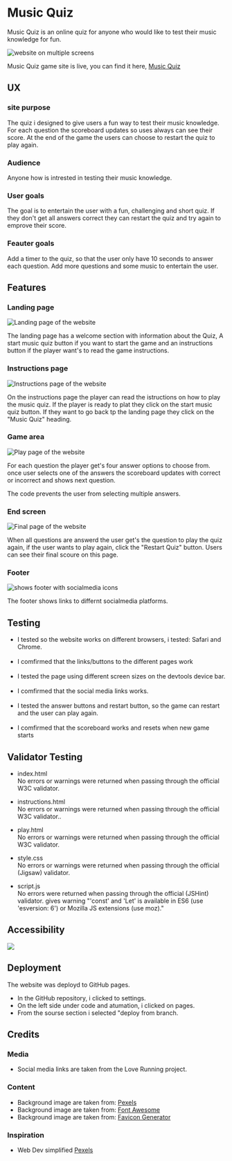 # Music Quiz
Music Quiz is an online quiz for anyone who would like to test their music knowledge for fun.

<img src="docs/screens.jpeg..png" alt="website on multiple screens">

Music Quiz game site is live, you can find it here, <a href="https://axtegenarnoldt.github.io/music-quiz/">Music Quiz</a>

## UX

### site purpose
The quiz i designed to give users a fun way to test their music knowledge. For each question the scoreboard updates so uses always can see their score. At the end of the game the users can choose to restart the quiz to play again.

### Audience
Anyone how is intrested in testing their music knowledge.

### User goals
The goal is to entertain the user with a fun, challenging and short quiz. If they don't get all answers correct they can restart the quiz and try again to emprove their score.

### Feauter goals
Add a timer to the quiz, so that the user only have 10 seconds to answer each question. Add more questions and some music to entertain the user.

## Features

### Landing page
<img src="docs/landing-page.jpeg..png" alt="Landing page of the website">

The landing page has a welcome section with information about the Quiz, A start music quiz button if you want to start the game and an instructions button if the player want's to read the game instructions.

### Instructions page
<img src="docs/instruction.jpeg..png" alt="Instructions page of the website">

On the instructions page the player can read the istructions on how to play the music quiz. If the player is ready to plat they click on the start music quiz button. If they want to go back tp the landing page they click on the "Music Quiz" heading.

### Game area

<img src="docs/quiz.jpeg" alt="Play page of the website">

For each question the player get's four answer options to choose from. once user selects one of the answers the scoreboard updates with correct or incorrect and shows next question.

The code prevents the user from selecting multiple answers.

### End screen

<img src="docs/final.jpeg" alt="Final page of the website">

When all questions are answerd the user get's the question to play the quiz again, if the user wants to play again, click the "Restart Quiz" button. Users can see their final scoure on this page.

### Footer

<img src="docs/footer.jpeg" alt="shows footer with socialmedia icons">

The footer shows links to differnt socialmedia platforms.

## Testing

<ul>
<li> I tested so the website works on different browsers, i tested: Safari and Chrome.</li>
<br>
<li>I comfirmed that the links/buttons to the different pages work</li>
<br>
<li>I tested the page using different screen sizes on the devtools device bar.</li>
<br>
<li> I comfirmed that the social media links works.
</li>
<br>
<li>I tested the answer buttons and restart button, so the game can restart and the user can play again.</li>
<br>
<li>I comfirmed that the scoreboard works and resets when new game starts</li>
</ul>

## Validator Testing
<ul>
<li>index.html</li>
No errors or warnings were returned when passing through the official W3C validator.
</ul>
<ul>
<li>instructions.html</li>
No errors or warnings were returned when passing through the official W3C validator..
</ul>
<ul>
<li>play.html</li>
No errors or warnings were returned when passing through the official W3C validator.
</ul>
<ul>
<li>style.css</li>
No errors or warnings were returned when passing through the official (Jigsaw) validator.
</ul>
<ul>
<li>script.js</li>
No errors were returned when passing through the official (JSHint) validator.
gives warning "'const' and 'Let' is available in ES6 (use 'esversion: 6') or Mozilla JS extensions (use moz)."
</ul>

## Accessibility

<img src="docs/lighthouse.jpeg">



## Deployment

The website was deployd to GitHub pages.
<ul>
<li>In the GitHub repository, i clicked to settings.</li>
<li>On the left side under code and atumation, i clicked on pages.</li>
<li>From the sourse section i selected "deploy from branch.</li>
</ul>

## Credits

### Media
<ul>
<li>Social media links are taken from the Love Running project.
</ul>

### Content
<ul>
<li>Background image are taken from: <a href=" https://www.pexels.com/sv-se/">Pexels</a></li>
<li>Background image are taken from: <a href="https://fontawesome.com/search?o=r&m=free">Font Awesome</a></li>
<li>Background image are taken from: <a href="https://favicon.io/favicon-converter/">Favicon Generator</a></li>
</ul>

### Inspiration

<ul>
<li>Web Dev simplified <a href="https://www.youtube.com/results?search_query=web+dev+simplified">Pexels</a></li>
</ul>
